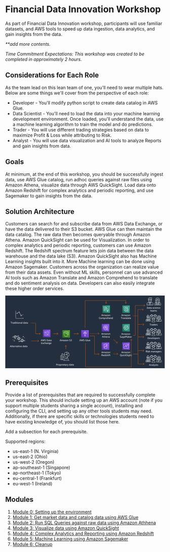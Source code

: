 # Financial Data Innovation Workshop

As part of Financial Data Innovation workshop, participants will use familiar datasets, and AWS tools to speed up data ingestion, data analytics, and gain insights from the data.

_**add more contents._

_Time Commitment Expectations: This workshop was created to be completed in approximately 2 hours._

## Considerations for Each Role
As the team lead on this lean team of one, you'll need to wear multiple hats.  Below are some things we'll cover from the perspective of each role:
* Developer - You'll modify python script to create data catalog in AWS Glue.
* Data Scientist - You'll need to load the data into your machine learning development environment.  Once loaded, you'll understand the data, use a machine learning algorithm to train the model and do predictions.
* Trader - You will use different trading strategies based on data to maximize Profit & Loss while attributing to Risk.
* Analyst - You will use data visualization and AI tools to analyze Reports and gain insights from data.

## Goals

At minimum, at the end of this workshop, you should be successfully ingest data, use AWS Glue catalog, run adhoc queries against raw files using Amazon Athena, visualize data through AWS QuickSight. Load data onto Amazon Redshift for complex analytics and periodic reporting, and use Sagemaker to gain insights from the data.

## Solution Architecture

Customers can search for and subscribe data from AWS Data Exchange, or have the data delivered to their S3 bucket. AWS Glue can then maintain the data catalog. The raw data then becomes queryable through Amazon Athena. Amazon QuickSight can be used for Visualization. In order to complex analytics and periodic reporting, customers can use Amazon Redshift. The Redshift spectrum feature lets join data between the data warehouse and the data lake (S3). Amazon QuickSight also has Machine Learning insights built into it. More Machine learning can be done using Amazon Sagemaker. Customers across the organization can realize value from their data assets. Even without ML skills, personnel can use advanced AI tools such as Amazon Translate and Amazon Comprehend to translate and do sentiment analysis on data. Developers can also easily integrate these higher order services.

![Architecture diagram](assets/FDIArchitecture.png)

## Prerequisites

Provide a list of prerequisites that are required to successfully complete your workshop. This should include setting up an AWS account (note if you support multiple students sharing a single account), installing and configuring the CLI, and setting up any other tools students may need. Additionally, if there are specific skills or technologies students need to have existing knowledge of, you should list those here.

Add a subsection for each prerequisite.

Supported regions:
* us-east-1 (N. Virginia)
* us-east-2 (Ohio)
* us-west-2 (Oregon)
* ap-southeast-1 (Singapore)
* ap-northeast-1 (Tokyo)
* eu-central-1 (Frankfurt)
* eu-west-1 (Ireland)

## Modules

1. [Module 0: Setting up the environment](0_Setup)
1. [Module 1: Get market data and catalog data using AWS Glue](1_AWSGlueDataCatalog)
1. [Module 2: Run SQL Queries against raw data using Amazon Athhena](2_AmazonAthena)
1. [Module 3: Visualize data using Amazon QuickSight](3_AmazonQuickSight)
1. [Module 4: Complex Analytics and Reporting using Amazon Redshift](4_AmazonRedshift)
1. [Module 5: Machine Learning using Amazon Sagemaker](5_AmazonSagemaker)
1. [Module 6: Cleanup](6_AmazonRedshift)
